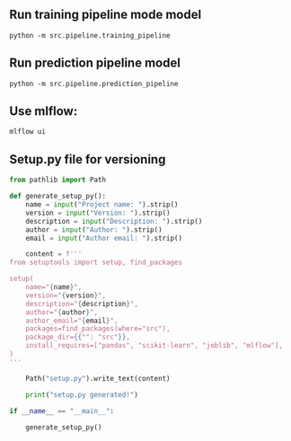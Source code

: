 ## Run training pipeline mode model 
```python -m src.pipeline.training_pipeline```

## Run prediction pipeline model 
```python -m src.pipeline.prediction_pipeline```


## Use mlflow:
```mlflow ui```


## Setup.py file for versioning

```python
from pathlib import Path

def generate_setup_py():
    name = input("Project name: ").strip()
    version = input("Version: ").strip()
    description = input("Description: ").strip()
    author = input("Author: ").strip()
    email = input("Author email: ").strip()

    content = f'''
from setuptools import setup, find_packages

setup(
    name="{name}",
    version="{version}",
    description="{description}",
    author="{author}",
    author_email="{email}",
    packages=find_packages(where="src"),
    package_dir={{"": "src"}},
    install_requires=["pandas", "scikit-learn", "joblib", "mlflow"],
)
'''

    Path("setup.py").write_text(content)

    print("setup.py generated!")

if __name__ == "__main__":
    
    generate_setup_py()






